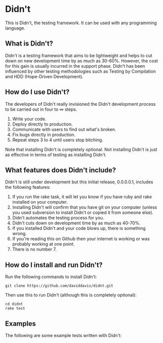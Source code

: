# Didn't

This is Didn't, the testing framework. It can be used with any programming language.

## What is Didn't?

Didn't is a testing framework that aims to be lightweight and helps to cut down on new development time by as much as 30-60%. However, the cost for this gain is usually incurred in the support phase. Didn't has been influenced by other testing methodologies such as Testing by Compilation and HDD (Hope-Driven Development).

## How do I use Didn't?

The developers of Didn't really invisioned the Didn't development process to be carried out in four to ∞ steps.

1. Write your code.
2. Deploy directly to production.
3. Communicate with users to find out what's broken.
4. Fix bugs directly in production.
5. Repeat steps 3 to 4 until users stop bitching.

Note that installing Didn't is completely optional. Not installing Didn't is just as effective in terms of testing as installing Didn't.

## What features does Didn't include?

Didn't is still under development but this initial release, 0.0.0.0.1, includes the following features:

1. If you run the rake task, it will let you know if you have ruby and rake installed on your computer.
2. Installing Didn't will confirm that you have git on your computer (unless you used subversion to install Didn't or copied it from someone else).
3. Didn't automates the testing process for you.
4. Didn't cuts down on development time by as much as 40-70%.
5. If you installed Didn't and your code blows up, there is something wrong.
6. If you're reading this on Github then your internet is working or was probably working at one point.
7. There is no number 7.

## How do I install and run Didn't?

Run the following commands to install Didn't:

```
git clone https://github.com/daviddavis/didnt.git
```

Then use this to run Didn't (although this is completely optional):

```
cd didnt
rake test
```

## Examples

The following are some example tests written with Didn't:
